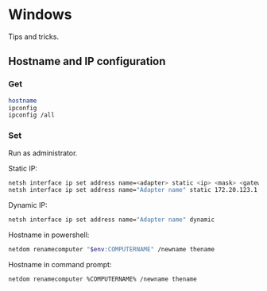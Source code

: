 # Windows

Tips and tricks.

## Hostname and IP configuration

### Get

```sh
hostname
ipconfig
ipconfig /all
```

### Set

Run as administrator.

Static IP:

```sh
netsh interface ip set address name=<adapter> static <ip> <mask> <gateway>
netsh interface ip set address name="Adapter name" static 172.20.123.1 255.255.255.0 172.20.123.254
```

Dynamic IP:

```sh
netsh interface ip set address name="Adapter name" dynamic
```

Hostname in powershell:

```sh
netdom renamecomputer "$env:COMPUTERNAME" /newname thename
```

Hostname in command prompt:

```sh
netdom renamecomputer %COMPUTERNAME% /newname thename
```
